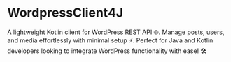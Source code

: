 # WordpressClient4J
A lightweight Kotlin client for WordPress REST API 🌐. Manage posts, users, and media effortlessly with minimal setup ⚡. Perfect for Java and Kotlin developers looking to integrate WordPress functionality with ease! 🛠️
